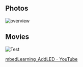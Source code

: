 ## Photos
![overview](https://github.com/shirokunet/mbedLearning/raw/master/images/IMG_20180921_143602.jpg)

## Movies
![Test](https://github.com/shirokunet/mbedLearning/raw/master/images/AddLED.gif)

[mbedLearning_AddLED - YouTube](https://www.youtube.com/watch?v=_s-OnfS_BtHF5o)

